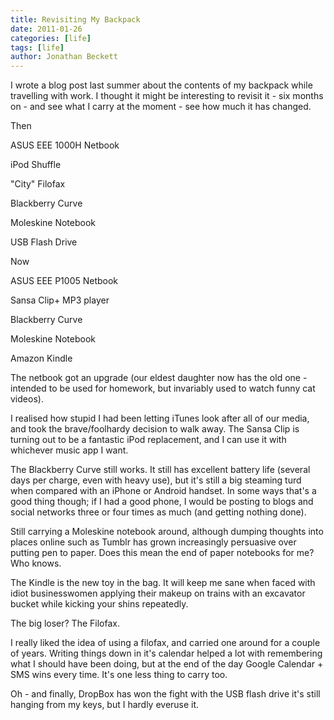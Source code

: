 ```yaml
---
title: Revisiting My Backpack
date: 2011-01-26
categories: [life]
tags: [life]
author: Jonathan Beckett
---
```


I wrote a blog post last summer about the contents of my backpack while travelling with work. I thought it might be interesting to revisit it - six months on - and see what I carry at the moment - see how much it has changed.

Then

ASUS EEE 1000H Netbook

iPod Shuffle

"City" Filofax

Blackberry Curve

Moleskine Notebook

USB Flash Drive

Now

ASUS EEE P1005 Netbook

Sansa Clip+ MP3 player

Blackberry Curve

Moleskine Notebook

Amazon Kindle

The netbook got an upgrade (our eldest daughter now has the old one - intended to be used for homework, but invariably used to watch funny cat videos).

I realised how stupid I had been letting iTunes look after all of our media, and took the brave/foolhardy decision to walk away. The Sansa Clip is turning out to be a fantastic iPod replacement, and I can use it with whichever music app I want.

The Blackberry Curve still works. It still has excellent battery life (several days per charge, even with heavy use), but it's still a big steaming turd when compared with an iPhone or Android handset. In some ways that's a good thing though; if I had a good phone, I would be posting to blogs and social networks three or four times as much (and getting nothing done).

Still carrying a Moleskine notebook around, although dumping thoughts into places online such as Tumblr has grown increasingly persuasive over putting pen to paper. Does this mean the end of paper notebooks for me? Who knows.

The Kindle is the new toy in the bag. It will keep me sane when faced with idiot businesswomen applying their makeup on trains with an excavator bucket while kicking your shins repeatedly.

The big loser? The Filofax.

I really liked the idea of using a filofax, and carried one around for a couple of years. Writing things down in it's calendar helped a lot with remembering what I should have been doing, but at the end of the day Google Calendar + SMS wins every time. It's one less thing to carry too.

Oh - and finally, DropBox has won the fight with the USB flash drive it's still hanging from my keys, but I hardly everuse it.